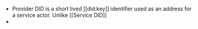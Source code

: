 - Provider DID is a short lived [[did:key]] identifier used as an address for a service actor. Unlike [[Service DID]]
-